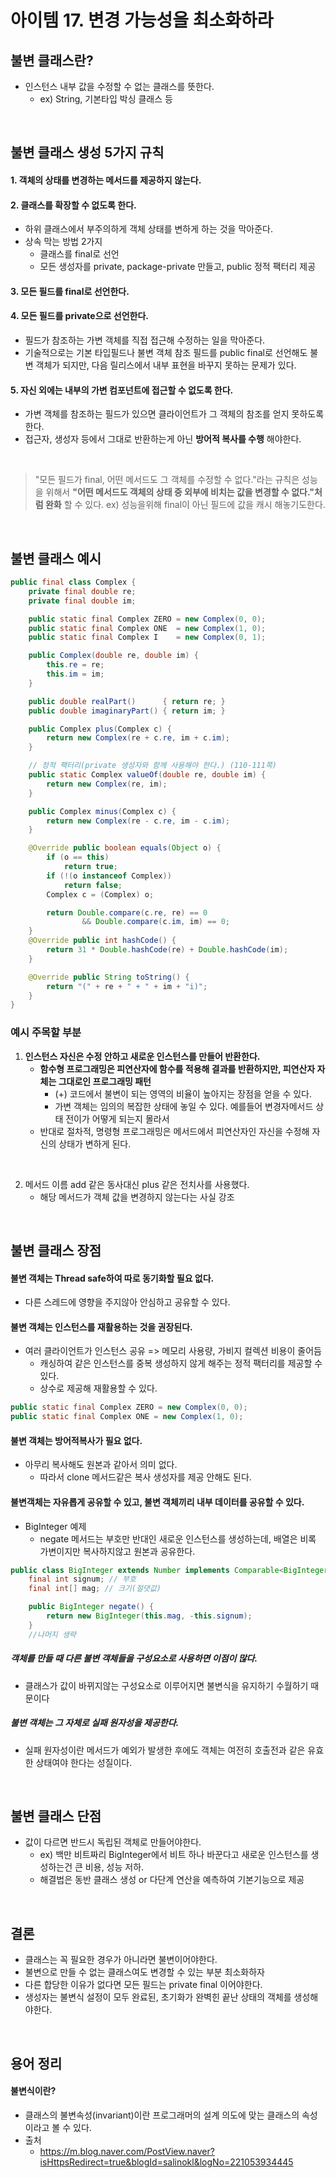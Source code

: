 # 아이템 17. 변경 가능성을 최소화하라

## 불변 클래스란?
- 인스턴스 내부 값을 수정할 수 없는 클래스를 뜻한다.
  - ex) String, 기본타입 박싱 클래스 등

<br/>

## 불변 클래스 생성 5가지 규칙

#### 1. 객체의 상태를 변경하는 메서드를 제공하지 않는다.

#### 2. 클래스를 확장할 수 없도록 한다.
  - 하위 클래스에서 부주의하게 객체 상태를 변하게 하는 것을 막아준다.
  - 상속 막는 방법 2가지
    - 클래스를 final로 선언
    - 모든 생성자를 private, package-private 만들고, public 정적 팩터리 제공

#### 3. 모든 필드를 final로 선언한다.

#### 4. 모든 필드를 private으로 선언한다.
- 필드가 참조하는 가변 객체를 직접 접근해 수정하는 일을 막아준다.
- 기술적으로는 기본 타입필드나 불변 객체 참조 필드를 public final로 선언해도 불변 객체가 되지만, 다음 릴리스에서 내부 표현을 바꾸지 못하는 문제가 있다.

#### 5. 자신 외에는 내부의 가변 컴포넌트에 접근할 수 없도록 한다.
- 가변 객체를 참조하는 필드가 있으면 클라이언트가 그 객체의 참조를 얻지 못하도록 한다.
- 접근자, 생성자 등에서 그대로 반환하는게 아닌 __방어적 복사를 수행__ 해야한다.

<br/>

> "모든 필드가 final, 어떤 메서드도 그 객체를 수정할 수 없다."라는 규칙은 성능을 위해서
> __"어떤 메서드도 객체의 상태 중 외부에 비치는 값을 변경할 수 없다."처럼 완화__ 할 수 있다.
> ex) 성능을위해 final이 아닌 필드에 값을 캐시 해놓기도한다.

<br/>

## 불변 클래스 예시

```java
public final class Complex {
    private final double re;
    private final double im;

    public static final Complex ZERO = new Complex(0, 0);
    public static final Complex ONE  = new Complex(1, 0);
    public static final Complex I    = new Complex(0, 1);

    public Complex(double re, double im) {
        this.re = re;
        this.im = im;
    }

    public double realPart()      { return re; }
    public double imaginaryPart() { return im; }

    public Complex plus(Complex c) {
        return new Complex(re + c.re, im + c.im);
    }

    // 정적 팩터리(private 생성자와 함께 사용해야 한다.) (110-111쪽)
    public static Complex valueOf(double re, double im) {
        return new Complex(re, im);
    }

    public Complex minus(Complex c) {
        return new Complex(re - c.re, im - c.im);
    }

    @Override public boolean equals(Object o) {
        if (o == this)
            return true;
        if (!(o instanceof Complex))
            return false;
        Complex c = (Complex) o;

        return Double.compare(c.re, re) == 0
                && Double.compare(c.im, im) == 0;
    }
    @Override public int hashCode() {
        return 31 * Double.hashCode(re) + Double.hashCode(im);
    }

    @Override public String toString() {
        return "(" + re + " + " + im + "i)";
    }
}

```
### 예시 주목할 부분
1. __인스턴스 자신은 수정 안하고 새로운 인스턴스를 만들어 반환한다.__
    - __함수형 프로그래밍은 피연산자에 함수를 적용해 결과를 반환하지만, 피연산자 자체는 그대로인 프로그래밍 패턴__
      - (+) 코드에서 불변이 되는 영역의 비율이 높아지는 장점을 얻을 수 있다.
      - 가변 객체는 임의의 복잡한 상태에 놓일 수 있다. 예를들어 변경자메서드 상태 전이가 어떻게 되는지 몰라서
    - 반대로 절차적, 명령형 프로그래밍은 메서드에서 피연산자인 자신을 수정해 자신의 상태가 변하게 된다.

<br/>

2. 메서드 이름 add 같은 동사대신 plus 같은 전치사를 사용했다.
    - 해당 메서드가 객체 값을 변경하지 않는다는 사실 강조

<br/>

## 불변 클래스 장점

#### 불변 객체는 Thread safe하여 따로 동기화할 필요 없다.
  - 다른 스레드에 영향을 주지않아 안심하고 공유할 수 있다.


#### 불변 객체는 인스턴스를 재활용하는 것을 권장된다.
- 여러 클라이언트가 인스턴스 공유 => 메모리 사용량, 가비지 컬렉션 비용이 줄어듬
  - 캐싱하여 같은 인스턴스를 중복 생성하지 않게 해주는 정적 팩터리를 제공할 수 있다.
  - 상수로 제공해 재활용할 수 있다.
```java
public static final Complex ZERO = new Complex(0, 0);
public static final Complex ONE = new Complex(1, 0);
```

#### 불변 객체는 방어적복사가 필요 없다.
- 아무리 복사해도 원본과 같아서 의미 없다.
  - 따라서 clone 메서드같은 복사 생성자를 제공 안해도 된다.

#### 불변객체는 자유롭게 공유할 수 있고, 불변 객체끼리 내부 데이터를 공유할 수 있다.
- BigInteger 예제
  - negate 메서드는 부호만 반대인 새로운 인스턴스를 생성하는데, 배열은 비록 가변이지만 복사하지않고 원본과 공유한다.
```java
public class BigInteger extends Number implements Comparable<BigInteger> {
    final int signum; // 부호
    final int[] mag; // 크기(절댓값)

    public BigInteger negate() {
        return new BigInteger(this.mag, -this.signum);
    }
    //나머지 생략
```

##### 객체를 만들 때 다른 불변 객체들을 구성요소로 사용하면 이점이 많다.
- 클래스가 값이 바뀌지않는 구성요소로 이루어지면 불변식을 유지하기 수월하기 때문이다

##### 불변 객체는 그 자체로 실패 원자성을 제공한다.
- 실패 원자성이란 메서드가 예외가 발생한 후에도 객체는 여전히 호출전과 같은 유효한 상태여야 한다는 성질이다.

<br/>

## 불변 클래스 단점
- 값이 다르면 반드시 독립된 객체로 만들어야한다.
  - ex) 백만 비트짜리 BigInteger에서 비트 하나 바꾼다고 새로운 인스턴스를 생성하는건 큰 비용, 성능 저하.
  - 해결법은 동반 클래스 생성 or 다단계 연산을 예측하여 기본기능으로 제공

<br/>

## 결론
- 클래스는 꼭 필요한 경우가 아니라면 불변이어야한다.
- 불변으로 만들 수 없는 클래스여도 변경할 수 있는 부분 최소화하자
- 다른 합당한 이유가 없다면 모든 필드는 private final 이어야한다.
- 생성자는 불변식 설정이 모두 완료된, 초기화가 완벽힌 끝난 상태의 객체를 생성해야한다.

<br/>

## 용어 정리
#### 불변식이란?
- 클래스의 불변속성(invariant)이란 프로그래머의 설계 의도에 맞는 클래스의 속성 이라고 볼 수 있다.
- 출처
  - https://m.blog.naver.com/PostView.naver?isHttpsRedirect=true&blogId=salinokl&logNo=221053934445
